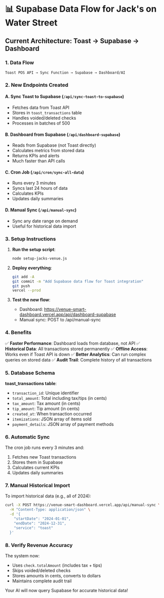 # 📊 Supabase Data Flow for Jack's on Water Street

## Current Architecture: Toast → Supabase → Dashboard

### 1. **Data Flow**
```
Toast POS API → Sync Function → Supabase → Dashboard/AI
```

### 2. **New Endpoints Created**

#### A. **Sync Toast to Supabase** (`/api/sync-toast-to-supabase`)
- Fetches data from Toast API
- Stores in `toast_transactions` table
- Handles voided/deleted checks
- Processes in batches of 500

#### B. **Dashboard from Supabase** (`/api/dashboard-supabase`)
- Reads from Supabase (not Toast directly)
- Calculates metrics from stored data
- Returns KPIs and alerts
- Much faster than API calls

#### C. **Cron Job** (`/api/cron/sync-all-data`)
- Runs every 3 minutes
- Syncs last 24 hours of data
- Calculates KPIs
- Updates daily summaries

#### D. **Manual Sync** (`/api/manual-sync`)
- Sync any date range on demand
- Useful for historical data import

### 3. **Setup Instructions**

1. **Run the setup script**:
   ```bash
   node setup-jacks-venue.js
   ```

2. **Deploy everything**:
   ```bash
   git add -A
   git commit -m "Add Supabase data flow for Toast integration"
   git push
   vercel --prod
   ```

3. **Test the new flow**:
   - Dashboard: https://venue-smart-dashboard.vercel.app/api/dashboard-supabase
   - Manual sync: POST to /api/manual-sync

### 4. **Benefits**

✅ **Faster Performance**: Dashboard loads from database, not API
✅ **Historical Data**: All transactions stored permanently
✅ **Offline Access**: Works even if Toast API is down
✅ **Better Analytics**: Can run complex queries on stored data
✅ **Audit Trail**: Complete history of all transactions

### 5. **Database Schema**

**toast_transactions table**:
- `transaction_id`: Unique identifier
- `total_amount`: Total including tax/tips (in cents)
- `tax_amount`: Tax amount (in cents)
- `tip_amount`: Tip amount (in cents)
- `created_at`: When transaction occurred
- `itemizations`: JSON array of items sold
- `payment_details`: JSON array of payment methods

### 6. **Automatic Sync**

The cron job runs every 3 minutes and:
1. Fetches new Toast transactions
2. Stores them in Supabase
3. Calculates current KPIs
4. Updates daily summaries

### 7. **Manual Historical Import**

To import historical data (e.g., all of 2024):
```bash
curl -X POST https://venue-smart-dashboard.vercel.app/api/manual-sync \
  -H "Content-Type: application/json" \
  -d '{
    "startDate": "2024-01-01",
    "endDate": "2024-12-31",
    "service": "toast"
  }'
```

### 8. **Verify Revenue Accuracy**

The system now:
- Uses `check.totalAmount` (includes tax + tips)
- Skips voided/deleted checks
- Stores amounts in cents, converts to dollars
- Maintains complete audit trail

Your AI will now query Supabase for accurate historical data!